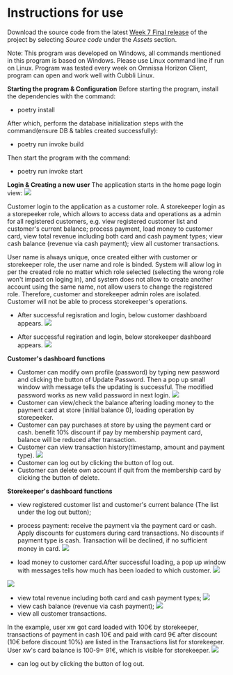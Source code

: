 # Instructions for use

Download the source code from the latest [Week 7 Final release](https://github.com/xiongxiaowen/ot-harjoitustyo/releases) of the project by selecting _Source code_ under the _Assets_ section.

Note: This program was developed on Windows, all commands mentioned in this program is based on Windows. Please use Linux command line if run on Linux. Program was tested every week on Omnissa Horizon Client, program can open and work well with Cubbli Linux.

**Starting the program & Configuration**
Before starting the program, install the dependencies with the command: 
- poetry install


After which, perform the database initialization steps with the command(ensure DB & tables created successfully):
- poetry run invoke build


Then start the program with the command:
- poetry run invoke start


**Login & Creating a new user**
The application starts in the home page login view:
![](./pic/login.png)

Customer login to the application as a customer role. A storekeeper login as a storepeeker role, which allows to access data and operations as a admin for all registered customers, e.g. view registered customer list and customer's current balance; process payment, load money to customer card, view total revenue including both card and cash payment types; view cash balance (revenue via cash payment); view all customer transactions.


User name is always unique, once created either with customer or storekeeper role, the user name and role is binded. System will allow log in per the created role no matter which role selected (selecting the wrong role won't impact on loging in), and system does not allow to create another account using the same name, not allow users to change the registered role. Therefore, customer and storekeeper admin roles are isolated. Customer will not be able to process storekeeper's operations.


- After successful regisration and login, below customer dashboard appears.
![](./pic/customerMatti_afterRegi.png)


- After successful regiration and login, below storekeeper dashboard appears. 
![](./pic/storekeeper_afterlogin.png)


**Customer's dashboard functions**
- Customer can modify own profile (password) by typing new password and clicking the button of Update Password. Then a pop up small window with message tells the updating is successful. The modified password works as new valid password in next login. 
![](./pic/changePass.png)
- Customer can view/check the balance aftering loading money to the payment card at store (initial balance 0), loading operation by storepeeker.
- Customer can pay purchases at store by using the payment card or cash. benefit 10% discount if pay by membership payment card, balance will be reduced after transaction.
- Customer can view transaction history(timestamp, amount and payment type). 
![](./pic/customer_afterlogin.png)
- Customer can log out by clicking the button of log out. 
- Customer can delete own account if quit from the membership card by clicking the button of delete.

**Storekeeper's dashboard functions**
- view registered customer list and customer's current balance (The list under the log out button); 
- process payment: receive the payment via the payment card or cash. Apply discounts for customers during card transactions. No discounts if payment type is cash. Transaction will be declined, if no sufficient money in card.
![](./pic/ProcessPayment.png)

- load money to customer card.After successful loading, a pop up window with messages tells how much has been loaded to which customer. 
![](./pic/LoadMoney.png)

![](./pic/Loadsuccessful.png)
- view total revenue including both card and cash payment types; 
![](./pic/TotalRevenue.png)
- view cash balance (revenue via cash payment); 
![](./pic/ReviewCash.png)
- view all customer transactions.


In the example, user xw got card loaded with 100€ by storekeeper, transactions of payment in cash 10€ and paid with card 9€ after discount (10€ before discount 10%) are listed in the Transactions list for storekeeper. User xw's card balance is 100-9= 91€, which is visible for storekeeper. 
![](./pic/ReviewAllTra.png)

- can log out by clicking the button of log out.
